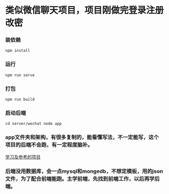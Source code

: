 # 类似微信聊天项目，项目刚做完登录注册改密

### 装依赖
```
npm install
```

### 运行
```
npm run serve
```

### 打包
```
npm run build
```
### 启动后端
```
cd server/wechat node app
```

### app文件夹和架构，有很多复制的，能看懂写法，不一定能写，这个项目的后端不会跑，有一定程度脑补。
[学习及参考的项目](https://gitee.com/oimchat/oim-e) 

### 后端没用数据库，会一点mysql和mongedb，不想定模板，用的json文件，为了配合前端能跑。主学前端，先找到前端工作，以后再学后端。

